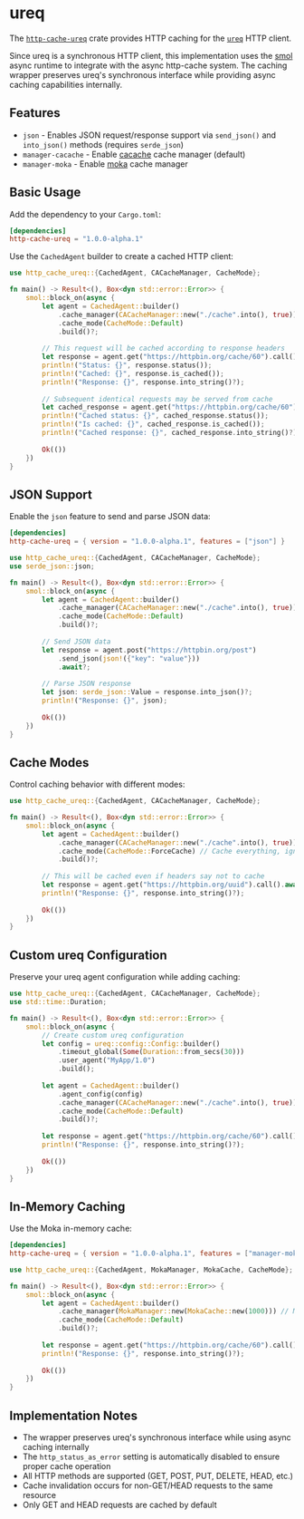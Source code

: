 # ureq

The [`http-cache-ureq`](https://github.com/06chaynes/http-cache/tree/main/http-cache-ureq) crate provides HTTP caching for the [`ureq`](https://github.com/algesten/ureq) HTTP client.

Since ureq is a synchronous HTTP client, this implementation uses the [smol](https://github.com/smol-rs/smol) async runtime to integrate with the async http-cache system. The caching wrapper preserves ureq's synchronous interface while providing async caching capabilities internally.

## Features

- `json` - Enables JSON request/response support via `send_json()` and `into_json()` methods (requires `serde_json`)
- `manager-cacache` - Enable [cacache](https://docs.rs/cacache/) cache manager (default)
- `manager-moka` - Enable [moka](https://docs.rs/moka/) cache manager

## Basic Usage

Add the dependency to your `Cargo.toml`:

```toml
[dependencies]
http-cache-ureq = "1.0.0-alpha.1"
```

Use the `CachedAgent` builder to create a cached HTTP client:

```rust
use http_cache_ureq::{CachedAgent, CACacheManager, CacheMode};

fn main() -> Result<(), Box<dyn std::error::Error>> {
    smol::block_on(async {
        let agent = CachedAgent::builder()
            .cache_manager(CACacheManager::new("./cache".into(), true))
            .cache_mode(CacheMode::Default)
            .build()?;
        
        // This request will be cached according to response headers
        let response = agent.get("https://httpbin.org/cache/60").call().await?;
        println!("Status: {}", response.status());
        println!("Cached: {}", response.is_cached());
        println!("Response: {}", response.into_string()?);
        
        // Subsequent identical requests may be served from cache
        let cached_response = agent.get("https://httpbin.org/cache/60").call().await?;
        println!("Cached status: {}", cached_response.status());
        println!("Is cached: {}", cached_response.is_cached());
        println!("Cached response: {}", cached_response.into_string()?);
        
        Ok(())
    })
}
```

## JSON Support

Enable the `json` feature to send and parse JSON data:

```toml
[dependencies]
http-cache-ureq = { version = "1.0.0-alpha.1", features = ["json"] }
```

```rust
use http_cache_ureq::{CachedAgent, CACacheManager, CacheMode};
use serde_json::json;

fn main() -> Result<(), Box<dyn std::error::Error>> {
    smol::block_on(async {
        let agent = CachedAgent::builder()
            .cache_manager(CACacheManager::new("./cache".into(), true))
            .cache_mode(CacheMode::Default)
            .build()?;
        
        // Send JSON data
        let response = agent.post("https://httpbin.org/post")
            .send_json(json!({"key": "value"}))
            .await?;
        
        // Parse JSON response
        let json: serde_json::Value = response.into_json()?;
        println!("Response: {}", json);
        
        Ok(())
    })
}
```

## Cache Modes

Control caching behavior with different modes:

```rust
use http_cache_ureq::{CachedAgent, CACacheManager, CacheMode};

fn main() -> Result<(), Box<dyn std::error::Error>> {
    smol::block_on(async {
        let agent = CachedAgent::builder()
            .cache_manager(CACacheManager::new("./cache".into(), true))
            .cache_mode(CacheMode::ForceCache) // Cache everything, ignore headers
            .build()?;
        
        // This will be cached even if headers say not to cache
        let response = agent.get("https://httpbin.org/uuid").call().await?;
        println!("Response: {}", response.into_string()?);
        
        Ok(())
    })
}
```

## Custom ureq Configuration

Preserve your ureq agent configuration while adding caching:

```rust
use http_cache_ureq::{CachedAgent, CACacheManager, CacheMode};
use std::time::Duration;

fn main() -> Result<(), Box<dyn std::error::Error>> {
    smol::block_on(async {
        // Create custom ureq configuration
        let config = ureq::config::Config::builder()
            .timeout_global(Some(Duration::from_secs(30)))
            .user_agent("MyApp/1.0")
            .build();
        
        let agent = CachedAgent::builder()
            .agent_config(config)
            .cache_manager(CACacheManager::new("./cache".into(), true))
            .cache_mode(CacheMode::Default)
            .build()?;
        
        let response = agent.get("https://httpbin.org/cache/60").call().await?;
        println!("Response: {}", response.into_string()?);
        
        Ok(())
    })
}
```

## In-Memory Caching

Use the Moka in-memory cache:

```toml
[dependencies]
http-cache-ureq = { version = "1.0.0-alpha.1", features = ["manager-moka"] }
```

```rust
use http_cache_ureq::{CachedAgent, MokaManager, MokaCache, CacheMode};

fn main() -> Result<(), Box<dyn std::error::Error>> {
    smol::block_on(async {
        let agent = CachedAgent::builder()
            .cache_manager(MokaManager::new(MokaCache::new(1000))) // Max 1000 entries
            .cache_mode(CacheMode::Default)
            .build()?;
            
        let response = agent.get("https://httpbin.org/cache/60").call().await?;
        println!("Response: {}", response.into_string()?);
        
        Ok(())
    })
}
```

## Implementation Notes

- The wrapper preserves ureq's synchronous interface while using async caching internally
- The `http_status_as_error` setting is automatically disabled to ensure proper cache operation
- All HTTP methods are supported (GET, POST, PUT, DELETE, HEAD, etc.)
- Cache invalidation occurs for non-GET/HEAD requests to the same resource
- Only GET and HEAD requests are cached by default